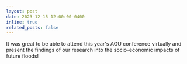 ```yaml
---
layout: post
date: 2023-12-15 12:00:00-0400
inline: true
related_posts: false
---
```


It was great to be able to attend this year's AGU conference virtually and present the findings of our research into the socio-economic impacts of future floods!
